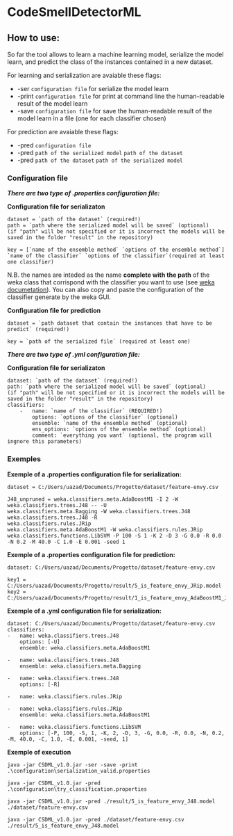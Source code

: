 # CodeSmellDetectorML

How to use: 
-----------

So far the tool allows to learn a machine learning model, serialize the model learn, 
and predict the class of the instances contained in a new dataset.

For learning and serialization are avaiable these flags:
  * -ser `configuration file` for serialize the model learn
  * -print `configuration file` for print at command line the human-readable result of the model learn
  * -save `configuration file` for save the human-readable result of the model learn in a file (one for each classifier chosen)
 
For prediction are avaiable these flags:
  * -pred `configuration file` 
  * -pred `path of the serialized model` `path of the dataset`
  * -pred `path of the dataset` `path of the serialized model`
  
 
 ### Configuration file
 
 ___There are two type of .properties configuration file:___
 
  **Configuration file for serializaton**
  
	dataset = `path of the dataset` (required!)
	path = `path where the serialized model will be saved` (optional)
  	(if "path" will be not specified or it is incorrect the models will be saved in the folder "result" in the repository)
  
  	key = [`name of the ensemble method` `options of the ensemble method`]  `name of the classifier` `options of the classifier`(required at least one classifier)
	
N.B. the names are inteded as the name __complete with the path__ of the weka class that corrispond with the classifier 
     you want to use (see [weka documetation](http://weka.sourceforge.net/doc.stable/)). You can also copy and paste the
     configuration of the classifier generate by the weka GUI.
  
  **Configuration file for prediction**
  
  	dataset = `path dataset that contain the instances that have to be predict` (required!)
  
  	key = `path of the serialized file` (required at least one)
       
      
 ___There are two type of .yml configuration file:___

  **Configuration file for serializaton**
  
  	dataset: `path of the dataset` (required!)
	path: `path where the serialized model will be saved` (optional)
	(if "path" will be not specified or it is incorrect the models will be saved in the folder "result" in the repository)
  	classifiers:
		-	name: `name of the classifier` (REQUIRED!) 
			options: `options of the classifier` (optional)
			ensemble: `name of the ensemble method` (optional)
			ens_options: `options of the ensemble method` (optional)
			comment: `everything you want` (optional, the program will ingnore this parameters)
			
  
  ### Exemples
  
  **Exemple of a .properties configuration file for serialization:**
  
	dataset = C:/Users/uazad/Documents/Progetto/dataset/feature-envy.csv
 
	J48_unpruned = weka.classifiers.meta.AdaBoostM1 -I 2 -W weka.classifiers.trees.J48 -- -U
	weka.classifiers.meta.Bagging -W weka.classifiers.trees.J48
	weka.classifiers.trees.J48 -R
	weka.classifiers.rules.JRip 
	weka.classifiers.meta.AdaBoostM1 -W weka.classifiers.rules.JRip
	weka.classifiers.functions.LibSVM -P 100 -S 1 -K 2 -D 3 -G 0.0 -R 0.0 -N 0.2 -M 40.0 -C 1.0 -E 0.001 -seed 1
  
  **Exemple of a .properties configuration file for prediction:**
  
	dataset: C:/Users/uazad/Documents/Progetto/dataset/feature-envy.csv
   
	key1 = C:/Users/uazad/Documents/Progetto/result/5_is_feature_envy_JRip.model
	key2 = C:/Users/uazad/Documents/Progetto/result/1_is_feature_envy_AdaBoostM1_J48.model
  
  **Exemple of a .yml configuration file for serialization:**
  
	dataset: C:/Users/uazad/Documents/Progetto/dataset/feature-envy.csv 
	classifiers:
    -   name: weka.classifiers.trees.J48
        options: [-U]
        ensemble: weka.classifiers.meta.AdaBoostM1
        
    -   name: weka.classifiers.trees.J48
        ensemble: weka.classifiers.meta.Bagging
        
    -   name: weka.classifiers.trees.J48
        options: [-R]
    
    -   name: weka.classifiers.rules.JRip 
        
    -   name: weka.classifiers.rules.JRip
        ensemble: weka.classifiers.meta.AdaBoostM1
        
    -   name: weka.classifiers.functions.LibSVM
        options: [-P, 100, -S, 1, -K, 2, -D, 3, -G, 0.0, -R, 0.0, -N, 0.2, -M, 40.0, -C, 1.0, -E, 0.001, -seed, 1]  

  
  **Exemple of execution**
  
	java -jar CSDML_v1.0.jar -ser -save -print .\configuration\serialization_valid.properties
  
	java -jar CSDML_v1.0.jar -pred .\configuration\try_classification.properties
  
	java -jar CSDML_v1.0.jar -pred ./result/5_is_feature_envy_J48.model ./dataset/feature-envy.csv
  
	java -jar CSDML_v1.0.jar -pred ./dataset/feature-envy.csv ./result/5_is_feature_envy_J48.model

